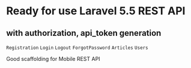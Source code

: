 # Ready for use Laravel 5.5 REST API 
## with authorization, api_token generation

`Registration` `Login` `Logout` `ForgotPassword`
`Articles` `Users`

Good scaffolding for Mobile REST API